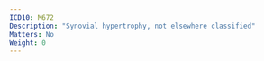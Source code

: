 ```yaml
---
ICD10: M672
Description: "Synovial hypertrophy, not elsewhere classified"
Matters: No
Weight: 0
---
```


